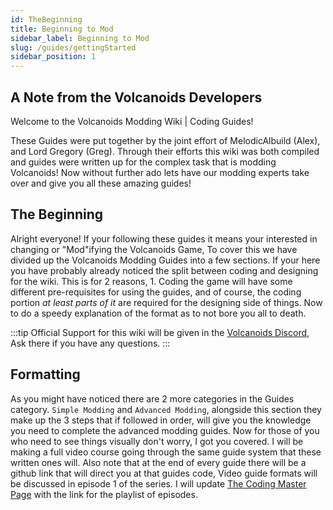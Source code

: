 ```yaml
---
id: TheBeginning
title: Beginning to Mod
sidebar_label: Beginning to Mod
slug: /guides/gettingStarted
sidebar_position: 1
---
```


## A Note from the Volcanoids Developers
Welcome to the Volcanoids Modding Wiki | Coding Guides!

These Guides were put together by the joint effort of MelodicAlbuild (Alex), and Lord Gregory (Greg). Through their efforts
this wiki was both compiled and guides were written up for the complex task that is modding Volcanoids! Now without further
ado lets have our modding experts take over and give you all these amazing guides!

## The Beginning
Alright everyone! If your following these guides it means your interested in changing or "Mod"ifying the Volcanoids Game,
To cover this we have divided up the Volcanoids Modding Guides into a few sections. If your here you have probably already
noticed the split between coding and designing for the wiki. This is for 2 reasons, 1. Coding the game will have some
different pre-requisites for using the guides, and of course, the coding portion *at least parts of it* are required for
the designing side of things. Now to do a speedy explanation of the format as to not bore you all to death. 

:::tip
Official Support for this wiki will be given in the [Volcanoids Discord](https://discord.gg/volcanoids), Ask there if you have any questions.
:::

## Formatting
As you might have noticed there are 2 more categories in the Guides category. `Simple Modding` and `Advanced Modding`, alongside this section they make up the 3 steps that if followed in order, will give you the knowledge you need to complete the advanced modding guides. Now for those of you who need to see things visually don't worry, I got you covered. I will be making a full video course going through the same guide system that these written ones will. Also note that at the end of every guide there will be a github link that will direct you at that guides code, Video guide formats will be discussed in episode 1 of the series. I will update [The Coding Master Page](/coding/Master) with the link for the playlist of episodes.
